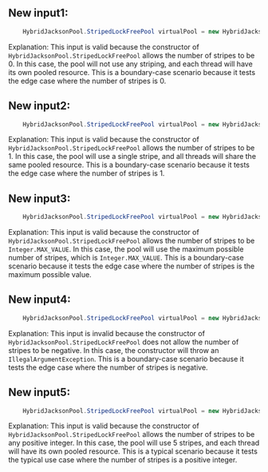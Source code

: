 ## New input1:
```java
    HybridJacksonPool.StripedLockFreePool virtualPool = new HybridJacksonPool.StripedLockFreePool(0);
```
Explanation: This input is valid because the constructor of `HybridJacksonPool.StripedLockFreePool` allows the number of stripes to be 0. In this case, the pool will not use any striping, and each thread will have its own pooled resource. This is a boundary-case scenario because it tests the edge case where the number of stripes is 0.

## New input2:
```java
    HybridJacksonPool.StripedLockFreePool virtualPool = new HybridJacksonPool.StripedLockFreePool(1);
```
Explanation: This input is valid because the constructor of `HybridJacksonPool.StripedLockFreePool` allows the number of stripes to be 1. In this case, the pool will use a single stripe, and all threads will share the same pooled resource. This is a boundary-case scenario because it tests the edge case where the number of stripes is 1.

## New input3:
```java
    HybridJacksonPool.StripedLockFreePool virtualPool = new HybridJacksonPool.StripedLockFreePool(Integer.MAX_VALUE);
```
Explanation: This input is valid because the constructor of `HybridJacksonPool.StripedLockFreePool` allows the number of stripes to be `Integer.MAX_VALUE`. In this case, the pool will use the maximum possible number of stripes, which is `Integer.MAX_VALUE`. This is a boundary-case scenario because it tests the edge case where the number of stripes is the maximum possible value.

## New input4:
```java
    HybridJacksonPool.StripedLockFreePool virtualPool = new HybridJacksonPool.StripedLockFreePool(-1);
```
Explanation: This input is invalid because the constructor of `HybridJacksonPool.StripedLockFreePool` does not allow the number of stripes to be negative. In this case, the constructor will throw an `IllegalArgumentException`. This is a boundary-case scenario because it tests the edge case where the number of stripes is negative.

## New input5:
```java
    HybridJacksonPool.StripedLockFreePool virtualPool = new HybridJacksonPool.StripedLockFreePool(5);
```
Explanation: This input is valid because the constructor of `HybridJacksonPool.StripedLockFreePool` allows the number of stripes to be any positive integer. In this case, the pool will use 5 stripes, and each thread will have its own pooled resource. This is a typical scenario because it tests the typical use case where the number of stripes is a positive integer.
